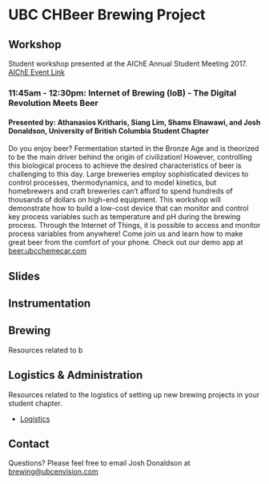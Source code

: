 # UBC CHBeer Brewing Project

## Workshop
Student workshop presented at the AIChE Annual Student Meeting 2017. [AIChE Event Link](https://www.aiche.org/conferences/annual-aiche-student-conference/2017/events/student-chapter-career-workshops)

### 11:45am - 12:30pm: Internet of Brewing (IoB) - The Digital Revolution Meets Beer
#### Presented by: Athanasios Kritharis, Siang Lim, Shams Elnawawi, and Josh Donaldson, University of British Columbia Student Chapter
Do you enjoy beer? Fermentation started in the Bronze Age and is theorized to be the main driver behind the origin of civilization! However, controlling this biological process to achieve the desired characteristics of beer is challenging to this day. Large breweries employ sophisticated devices to control processes, thermodynamics, and to model kinetics, but homebrewers and craft breweries can’t afford to spend hundreds of thousands of dollars on high-end equipment. This workshop will demonstrate how to build a low-cost device that can monitor and control key process variables such as temperature and pH during the brewing process. Through the Internet of Things, it is possible to access and monitor process variables from anywhere! Come join us and learn how to make great beer from the comfort of your phone. Check out our demo app at [beer.ubcchemecar.com](http://beer.ubcchemecar.com)


## Slides

## Instrumentation

## Brewing
Resources related to b

## Logistics & Administration
Resources related to the logistics of setting up new brewing projects in your student chapter.

- [Logistics](logistics.md)

## Contact
Questions? Please feel free to email Josh Donaldson at [brewing@ubcenvision.com](mailto:brewing@ubcenvision.com)
